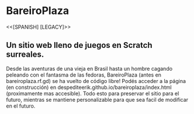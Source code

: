 # BareiroPlaza
<<[SPANISH] [LEGACY]>>
## Un sitio web lleno de juegos en Scratch surreales.
Desde las aventuras de una vieja en Brasil hasta un hombre cagando peleando con el fantasma de las fedoras, BareiroPlaza (antes en bareiroplaza.rf.gd) se ha vuelto de código libre! Podés acceder a la página (en construcción) en despediteerik.github.io/bareiroplaza/index.html (proximamente mas accesible). Todo esto para preservar el sitio para el futuro, mientras se mantiene personalizable para que sea facil de modificar en el futuro.
